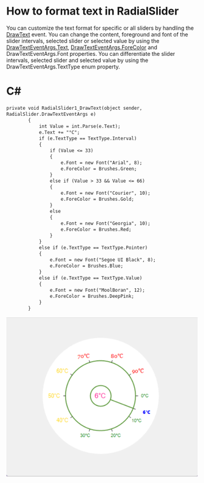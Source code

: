 # How to format text in RadialSlider
You can customize the text format for specific or all sliders by handling the [DrawText](https://help.syncfusion.com/cr/windowsforms/Syncfusion.Windows.Forms.Tools.RadialSlider.html) event. You can change the content, foreground and font of the slider intervals, selected slider or selected value by using the [DrawTextEventArgs.Text](https://help.syncfusion.com/cr/windowsforms/Syncfusion.Windows.Forms.Tools.RadialSlider.DrawTextEventArgs.html#Syncfusion_Windows_Forms_Tools_RadialSlider_DrawTextEventArgs_Text), [DrawTextEventArgs.ForeColor](https://help.syncfusion.com/cr/windowsforms/Syncfusion.Windows.Forms.Tools.RadialSlider.DrawTextEventArgs.html#Syncfusion_Windows_Forms_Tools_RadialSlider_DrawTextEventArgs_ForeColor) and DrawTextEventArgs.Font properties. You can differentiate the slider intervals, selected slider and selected value by using the DrawTextEventArgs.TextType enum property.

# C#
    private void RadialSlider1_DrawText(object sender, RadialSlider.DrawTextEventArgs e)
            {
                int Value = int.Parse(e.Text);
                e.Text += "°C";
                if (e.TextType == TextType.Interval)
                {
                    if (Value <= 33)
                    {
                        e.Font = new Font("Arial", 8);
                        e.ForeColor = Brushes.Green;
                    }
                    else if (Value > 33 && Value <= 66)
                    {
                        e.Font = new Font("Courier", 10);
                        e.ForeColor = Brushes.Gold;
                    }
                    else
                    {
                        e.Font = new Font("Georgia", 10);
                        e.ForeColor = Brushes.Red;
                    }
                }
                else if (e.TextType == TextType.Pointer)
                {
                    e.Font = new Font("Segoe UI Black", 8);
                    e.ForeColor = Brushes.Blue;
                }
                else if (e.TextType == TextType.Value)
                {
                    e.Font = new Font("MoolBoran", 12);
                    e.ForeColor = Brushes.DeepPink;
                }
            }

![RadialSlider TextFormatting](Samples/Text_Formatting/Image/RadialSlider%20TextFormatting.png)

